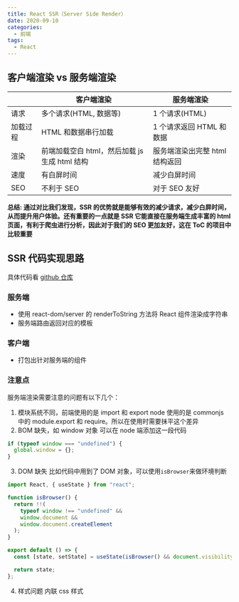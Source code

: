 ```yaml
---
title: React SSR（Server Side Render）
date: 2020-09-10
categories:
  - 前端
tags:
  - React
---
```


## 客户端渲染 vs 服务端渲染

|          | 客户端渲染                                    | 服务端渲染                     |
| -------- | --------------------------------------------- | ------------------------------ |
| 请求     | 多个请求(HTML, 数据等)                        | 1 个请求(HTML)                 |
| 加载过程 | HTML 和数据串行加载                           | 1 个请求返回 HTML 和数据       |
| 渲染     | 前端加载空白 html，然后加载 js 生成 html 结构 | 服务端渲染出完整 html 结构返回 |
| 速度     | 有白屏时间                                    | 减少白屏时间                   |
| SEO      | 不利于 SEO                                    | 对于 SEO 友好                  |

**总结: 通过对比我们发现，SSR 的优势就是能够有效的减少请求，减少白屏时间，从而提升用户体验。还有重要的一点就是 SSR 它能直接在服务端生成丰富的 html 页面，有利于爬虫进行分析，因此对于我们的 SEO 更加友好，这在 ToC 的项目中比较重要**

## SSR 代码实现思路

具体代码看 [github 仓库](https://github.com/SaebaRyoo/Demos/tree/main/react-hooks-ts-ssr)

### 服务端

- 使用 react-dom/server 的 renderToString 方法将 React 组件渲染成字符串
- 服务端路由返回对应的模板

### 客户端

- 打包出针对服务端的组件

### 注意点

服务端渲染需要注意的问题有以下几个：

1. 模块系统不同，前端使用的是 import 和 export node 使用的是 commonjs 中的 module.export 和 require。所以在使用时需要抹平这个差异
2. BOM 缺失，如 window 对象
   可以在 node 端添加这一段代码

```js
if (typeof window === "undefined") {
  global.window = {};
}
```

3. DOM 缺失
   比如代码中用到了 DOM 对象，可以使用`isBrowser`来做环境判断

```js
import React, { useState } from "react";

function isBrowser() {
  return !!(
    typeof window !== "undefined" &&
    window.document &&
    window.document.createElement
  );
}

export default () => {
  const [state, setState] = useState(isBrowser() && document.visibilityState);

  return state;
};
```

4. 样式问题
   内联 css 样式
